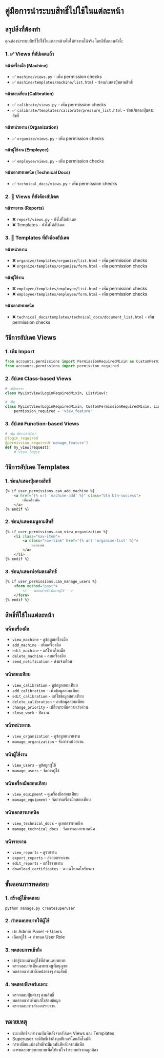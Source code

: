 # คู่มือการนำระบบสิทธิ์ไปใช้ในแต่ละหน้า

## สรุปสิ่งที่ต้องทำ

คุณต้องนำระบบสิทธิ์ไปใช้ในแต่ละหน้าเพื่อให้ทำงานได้จริง โดยมีขั้นตอนดังนี้:

### 1. ✅ Views ที่อัปเดตแล้ว

#### หน้าเครื่องมือ (Machine)
- ✅ `machine/views.py` - เพิ่ม permission checks
- ✅ `machine/templates/machine/list.html` - ซ่อน/แสดงปุ่มตามสิทธิ์

#### หน้าสอบเทียบ (Calibration)
- ✅ `calibrate/views.py` - เพิ่ม permission checks
- ✅ `calibrate/templates/calibrate/pressure_list.html` - ซ่อน/แสดงปุ่มตามสิทธิ์

#### หน้าหน่วยงาน (Organization)
- ✅ `organize/views.py` - เพิ่ม permission checks

#### หน้าผู้ใช้งาน (Employee)
- ✅ `employee/views.py` - เพิ่ม permission checks

#### หน้าเอกสารเทคนิค (Technical Docs)
- ✅ `technical_docs/views.py` - เพิ่ม permission checks

### 2. 🔄 Views ที่ยังต้องอัปเดต

#### หน้ารายงาน (Reports)
- ❌ `report/views.py` - ยังไม่ได้อัปเดต
- ❌ Templates - ยังไม่ได้อัปเดต

### 3. 📝 Templates ที่ยังต้องอัปเดต

#### หน้าหน่วยงาน
- ❌ `organize/templates/organize/list.html` - เพิ่ม permission checks
- ❌ `organize/templates/organize/form.html` - เพิ่ม permission checks

#### หน้าผู้ใช้งาน
- ❌ `employee/templates/employee/list.html` - เพิ่ม permission checks
- ❌ `employee/templates/employee/form.html` - เพิ่ม permission checks

#### หน้าเอกสารเทคนิค
- ❌ `technical_docs/templates/technical_docs/document_list.html` - เพิ่ม permission checks

## วิธีการอัปเดต Views

### 1. เพิ่ม Import
```python
from accounts.permissions import PermissionRequiredMixin as CustomPermissionRequiredMixin
from accounts.permissions import permission_required
```

### 2. อัปเดต Class-based Views
```python
# เปลี่ยนจาก
class MyListView(LoginRequiredMixin, ListView):

# เป็น
class MyListView(LoginRequiredMixin, CustomPermissionRequiredMixin, ListView):
    permission_required = 'view_feature'
```

### 3. อัปเดต Function-based Views
```python
# เพิ่ม decorator
@login_required
@permission_required('manage_feature')
def my_view(request):
    # view logic
```

## วิธีการอัปเดต Templates

### 1. ซ่อน/แสดงปุ่มตามสิทธิ์
```html
{% if user_permissions.can_add_machine %}
    <a href="{% url 'machine-add' %}" class="btn btn-success">
        เพิ่มเครื่องมือ
    </a>
{% endif %}
```

### 2. ซ่อน/แสดงเมนูตามสิทธิ์
```html
{% if user_permissions.can_view_organization %}
    <li class="nav-item">
        <a class="nav-link" href="{% url 'organize-list' %}">
            หน่วยงาน
        </a>
    </li>
{% endif %}
```

### 3. ซ่อน/แสดงฟอร์มตามสิทธิ์
```html
{% if user_permissions.can_manage_users %}
    <form method="post">
        <!-- ฟอร์มสำหรับจัดการผู้ใช้ -->
    </form>
{% endif %}
```

## สิทธิ์ที่ใช้ในแต่ละหน้า

### หน้าเครื่องมือ
- `view_machine` - ดูข้อมูลเครื่องมือ
- `add_machine` - เพิ่มเครื่องมือ
- `edit_machine` - แก้ไขเครื่องมือ
- `delete_machine` - ลบเครื่องมือ
- `send_notification` - ส่งแจ้งเตือน

### หน้าสอบเทียบ
- `view_calibration` - ดูข้อมูลสอบเทียบ
- `add_calibration` - เพิ่มข้อมูลสอบเทียบ
- `edit_calibration` - แก้ไขข้อมูลสอบเทียบ
- `delete_calibration` - ลบข้อมูลสอบเทียบ
- `change_priority` - เปลี่ยนระดับความเร่งด่วน
- `close_work` - ปิดงาน

### หน้าหน่วยงาน
- `view_organization` - ดูข้อมูลหน่วยงาน
- `manage_organization` - จัดการหน่วยงาน

### หน้าผู้ใช้งาน
- `view_users` - ดูข้อมูลผู้ใช้
- `manage_users` - จัดการผู้ใช้

### หน้าเครื่องมือสอบเทียบ
- `view_equipment` - ดูเครื่องมือสอบเทียบ
- `manage_equipment` - จัดการเครื่องมือสอบเทียบ

### หน้าเอกสารเทคนิค
- `view_technical_docs` - ดูเอกสารเทคนิค
- `manage_technical_docs` - จัดการเอกสารเทคนิค

### หน้ารายงาน
- `view_reports` - ดูรายงาน
- `export_reports` - ส่งออกรายงาน
- `edit_reports` - แก้ไขรายงาน
- `download_certificates` - ดาวน์โหลดใบรับรอง

## ขั้นตอนการทดสอบ

### 1. สร้างผู้ใช้ทดสอบ
```bash
python manage.py createsuperuser
```

### 2. กำหนดบทบาทให้ผู้ใช้
- เข้า Admin Panel → Users
- เลือกผู้ใช้ → กำหนด User Role

### 3. ทดสอบการเข้าถึง
- เข้าสู่ระบบด้วยผู้ใช้ที่กำหนดบทบาท
- ตรวจสอบว่าเห็นเฉพาะเมนูที่อนุญาต
- ทดสอบการเข้าถึงหน้าต่างๆ ตามสิทธิ์

### 4. ทดสอบฟีเจอร์เฉพาะ
- ตรวจสอบปุ่มต่างๆ ตามสิทธิ์
- ทดสอบการเพิ่ม/แก้ไข/ลบข้อมูล
- ตรวจสอบการส่งออกรายงาน

## หมายเหตุ

- ระบบสิทธิ์จะทำงานทันทีหลังจากอัปเดต Views และ Templates
- Superuser จะมีสิทธิ์เข้าถึงทุกฟีเจอร์โดยอัตโนมัติ
- การเปลี่ยนแปลงสิทธิ์จะมีผลทันทีหลังจากบันทึก
- ควรทดสอบทุกบทบาทเพื่อให้แน่ใจว่าระบบทำงานถูกต้อง
